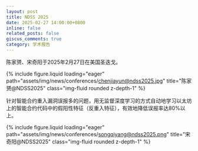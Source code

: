```yaml
---
layout: post
title: NDSS 2025
date: 2025-02-27 14:00:00+0800
inline: false
related_posts: false
giscus_comments: true
category: 学术报告
---
```


陈家赟、宋奇阳于2025年2月27日在美国圣迭戈。

{% include figure.liquid loading="eager" path="assets/img/news/conferences/chenjiayun@ndss2025.jpg" title="陈家赟@NDSS2025" class="img-fluid rounded z-depth-1" %}

针对智能合约重入漏洞误报多的问题，用无监督深度学习的方式自动地学习以太坊上的智能合约代码中的假阳性特征（反重入特征），有效地降低误报率达80%以上。

{% include figure.liquid loading="eager" path="assets/img/news/conferences/songqiyang@ndss2025.png" title="宋奇阳@NDSS2025" class="img-fluid rounded z-depth-1" %}
